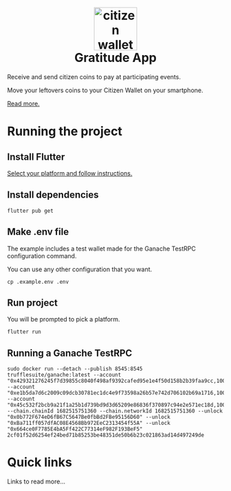 <h1 align="center">
  <img style="height: 100px; width: 100px;" src="https://github.com/daobrussels/citizenwallet/blob/main/assets/logo.png" alt="citizen wallet logo"/><br/>
  Gratitude App
</h1>

Receive and send citizen coins to pay at participating events.

Move your leftovers coins to your Citizen Wallet on your smartphone.

[Read more.](https://citizenwallet.xyz/)

# Running the project

## Install Flutter

[Select your platform and follow instructions.](https://docs.flutter.dev/get-started/install)

## Install dependencies

```
flutter pub get
```

## Make .env file

The example includes a test wallet made for the Ganache TestRPC configuration command.

You can use any other configuration that you want.

```
cp .example.env .env
```

## Run project

You will be prompted to pick a platform.

```
flutter run
```

## Running a Ganache TestRPC

```
sudo docker run --detach --publish 8545:8545 trufflesuite/ganache:latest --account "0x429321276245f7d39855c8040f498af9392cafed95e1e4f50d158b2b39faa9cc,100000000000000000000000" --account "0xe1b5da7d6c2009c09dcb30781ec1dc4e9f73598a26b57e742d706102b69a1716,100000000000000000000000" --account "0x45c532f2bcb9a21f1a25b1d739bd9d3d65209e86836f370897c94e2e571ec18d,100000000000000000000000" --chain.chainId 1682515751360 --chain.networkId 1682515751360 --unlock "0x0b772F674eD6fB67C5647Be0fbBd2FBe95156D60" --unlock "0xBa711ff057dfAC08E4568Bb972EeC2313454f55A" --unlock "0x664ce0F7785E4bA5Ff422C77314eF982F193BeF5"
2cf01f52d6254ef24bed71b85253be48351de50b6b23c021863ad14d497249de
```

# Quick links

Links to read more...
